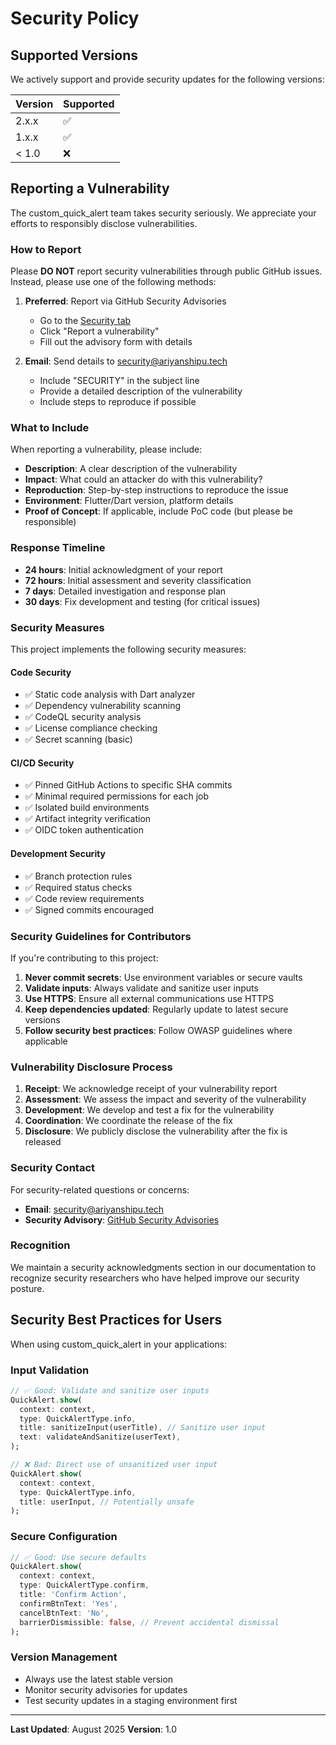 # Security Policy

## Supported Versions

We actively support and provide security updates for the following versions:

| Version | Supported          |
| ------- | ------------------ |
| 2.x.x   | :white_check_mark: |
| 1.x.x   | :white_check_mark: |
| < 1.0   | :x:                |

## Reporting a Vulnerability

The custom_quick_alert team takes security seriously. We appreciate your efforts to responsibly disclose vulnerabilities.

### How to Report

Please **DO NOT** report security vulnerabilities through public GitHub issues. Instead, please use one of the following methods:

1. **Preferred**: Report via GitHub Security Advisories
   - Go to the [Security tab](https://github.com/ariyanshiputech/custom_quick_alert/security)
   - Click "Report a vulnerability"
   - Fill out the advisory form with details

2. **Email**: Send details to security@ariyanshipu.tech
   - Include "SECURITY" in the subject line
   - Provide a detailed description of the vulnerability
   - Include steps to reproduce if possible

### What to Include

When reporting a vulnerability, please include:

- **Description**: A clear description of the vulnerability
- **Impact**: What could an attacker do with this vulnerability?
- **Reproduction**: Step-by-step instructions to reproduce the issue
- **Environment**: Flutter/Dart version, platform details
- **Proof of Concept**: If applicable, include PoC code (but please be responsible)

### Response Timeline

- **24 hours**: Initial acknowledgment of your report
- **72 hours**: Initial assessment and severity classification
- **7 days**: Detailed investigation and response plan
- **30 days**: Fix development and testing (for critical issues)

### Security Measures

This project implements the following security measures:

#### Code Security
- ✅ Static code analysis with Dart analyzer
- ✅ Dependency vulnerability scanning
- ✅ CodeQL security analysis
- ✅ License compliance checking
- ✅ Secret scanning (basic)

#### CI/CD Security
- ✅ Pinned GitHub Actions to specific SHA commits
- ✅ Minimal required permissions for each job
- ✅ Isolated build environments
- ✅ Artifact integrity verification
- ✅ OIDC token authentication

#### Development Security
- ✅ Branch protection rules
- ✅ Required status checks
- ✅ Code review requirements
- ✅ Signed commits encouraged

### Security Guidelines for Contributors

If you're contributing to this project:

1. **Never commit secrets**: Use environment variables or secure vaults
2. **Validate inputs**: Always validate and sanitize user inputs
3. **Use HTTPS**: Ensure all external communications use HTTPS
4. **Keep dependencies updated**: Regularly update to latest secure versions
5. **Follow security best practices**: Follow OWASP guidelines where applicable

### Vulnerability Disclosure Process

1. **Receipt**: We acknowledge receipt of your vulnerability report
2. **Assessment**: We assess the impact and severity of the vulnerability
3. **Development**: We develop and test a fix for the vulnerability
4. **Coordination**: We coordinate the release of the fix
5. **Disclosure**: We publicly disclose the vulnerability after the fix is released

### Security Contact

For security-related questions or concerns:

- **Email**: security@ariyanshipu.tech
- **Security Advisory**: [GitHub Security Advisories](https://github.com/ariyanshiputech/custom_quick_alert/security/advisories)

### Recognition

We maintain a security acknowledgments section in our documentation to recognize security researchers who have helped improve our security posture.

## Security Best Practices for Users

When using custom_quick_alert in your applications:

### Input Validation
```dart
// ✅ Good: Validate and sanitize user inputs
QuickAlert.show(
  context: context,
  type: QuickAlertType.info,
  title: sanitizeInput(userTitle), // Sanitize user input
  text: validateAndSanitize(userText),
);

// ❌ Bad: Direct use of unsanitized user input
QuickAlert.show(
  context: context,
  type: QuickAlertType.info,
  title: userInput, // Potentially unsafe
);
```

### Secure Configuration
```dart
// ✅ Good: Use secure defaults
QuickAlert.show(
  context: context,
  type: QuickAlertType.confirm,
  title: 'Confirm Action',
  confirmBtnText: 'Yes',
  cancelBtnText: 'No',
  barrierDismissible: false, // Prevent accidental dismissal
);
```

### Version Management
- Always use the latest stable version
- Monitor security advisories for updates
- Test security updates in a staging environment first

---

**Last Updated**: August 2025
**Version**: 1.0
